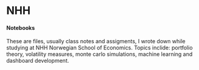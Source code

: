 # NHH
#### Notebooks
These are files, usually class notes and assigments, I wrote down while studying at NHH Norwegian School of Economics.
Topics inclide: portfolio theory, volatility measures, monte carlo simulations, machine learning and dashboard development.
